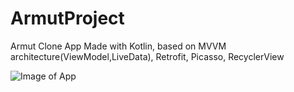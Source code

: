 # ArmutProject

Armut Clone App
Made with Kotlin, based on MVVM architecture(ViewModel,LiveData), Retrofit, Picasso, RecyclerView


![Image of App](https://imgur.com/K0iLoxP.png)
